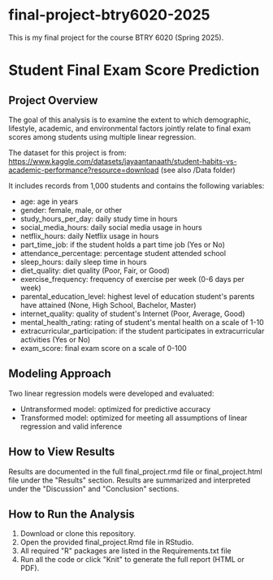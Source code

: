 # final-project-btry6020-2025
This is my final project for the course BTRY 6020 (Spring 2025).

# Student Final Exam Score Prediction

## Project Overview
The goal of this analysis is to examine the extent to which demographic, lifestyle, academic, and environmental factors jointly relate to final exam scores among students using multiple linear regression. 

The dataset for this project is from: https://www.kaggle.com/datasets/jayaantanaath/student-habits-vs-academic-performance?resource=download (see also /Data folder)

It includes records from 1,000 students and contains the following variables:

* age: age in years
* gender: female, male, or other
* study_hours_per_day: daily study time in hours
* social_media_hours: daily social media usage in hours
* netflix_hours: daily Netflix usage in hours
* part_time_job: if the student holds a part time job (Yes or No)
* attendance_percentage: percentage student attended school
* sleep_hours: daily sleep time in hours
* diet_quality: diet quality (Poor, Fair, or Good)
* exercise_frequency: frequency of exercise per week (0-6 days per week)
* parental_education_level: highest level of education student's parents have attained (None, High School, Bachelor, Master)
* internet_quality: quality of student's Internet (Poor, Average, Good)
* mental_health_rating: rating of student's mental health on a scale of 1-10
* extracurricular_participation: if the student participates in extracurricular activities (Yes or No)
* exam_score: final exam score on a scale of 0-100

## Modeling Approach
Two linear regression models were developed and evaluated:
* Untransformed model: optimized for predictive accuracy
* Transformed model: optimized for meeting all assumptions of linear regression and valid inference

## How to View Results
Results are documented in the full final_project.rmd file or final_project.html file under the "Results" section. Results are summarized and interpreted under the "Discussion" and "Conclusion" sections.

## How to Run the Analysis
1. Download or clone this repository.
2. Open the provided final_project.Rmd file in RStudio.
3. All required "R" packages are listed in the Requirements.txt file
4. Run all the code or click "Knit" to generate the full report (HTML or PDF).
